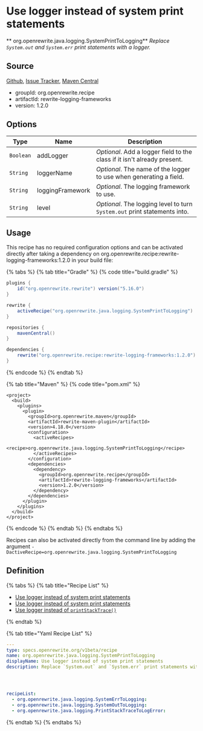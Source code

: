 # Use logger instead of system print statements

** org.openrewrite.java.logging.SystemPrintToLogging**
_Replace `System.out` and `System.err` print statements with a logger._

## Source

[Github](https://github.com/openrewrite/rewrite-logging-frameworks), [Issue Tracker](https://github.com/openrewrite/rewrite-logging-frameworks/issues), [Maven Central](https://search.maven.org/artifact/org.openrewrite.recipe/rewrite-logging-frameworks/1.2.0/jar)

* groupId: org.openrewrite.recipe
* artifactId: rewrite-logging-frameworks
* version: 1.2.0

## Options

| Type | Name | Description |
| -- | -- | -- |
| `Boolean` | addLogger | *Optional*. Add a logger field to the class if it isn't already present. |
| `String` | loggerName | *Optional*. The name of the logger to use when generating a field. |
| `String` | loggingFramework | *Optional*. The logging framework to use. |
| `String` | level | *Optional*. The logging level to turn `System.out` print statements into. |


## Usage

This recipe has no required configuration options and can be activated directly after taking a dependency on org.openrewrite.recipe:rewrite-logging-frameworks:1.2.0 in your build file:

{% tabs %}
{% tab title="Gradle" %}
{% code title="build.gradle" %}
```groovy
plugins {
    id("org.openrewrite.rewrite") version("5.16.0")
}

rewrite {
    activeRecipe("org.openrewrite.java.logging.SystemPrintToLogging")
}

repositories {
    mavenCentral()
}

dependencies {
    rewrite("org.openrewrite.recipe:rewrite-logging-frameworks:1.2.0")
}
```
{% endcode %}
{% endtab %}

{% tab title="Maven" %}
{% code title="pom.xml" %}
```markup
<project>
  <build>
    <plugins>
      <plugin>
        <groupId>org.openrewrite.maven</groupId>
        <artifactId>rewrite-maven-plugin</artifactId>
        <version>4.18.0</version>
        <configuration>
          <activeRecipes>
            <recipe>org.openrewrite.java.logging.SystemPrintToLogging</recipe>
          </activeRecipes>
        </configuration>
        <dependencies>
          <dependency>
            <groupId>org.openrewrite.recipe</groupId>
            <artifactId>rewrite-logging-frameworks</artifactId>
            <version>1.2.0</version>
          </dependency>
        </dependencies>
      </plugin>
    </plugins>
  </build>
</project>
```
{% endcode %}
{% endtab %}
{% endtabs %}

Recipes can also be activated directly from the command line by adding the argument `-DactiveRecipe=org.openrewrite.java.logging.SystemPrintToLogging`

## Definition

{% tabs %}
{% tab title="Recipe List" %}
* [Use logger instead of system print statements](../../java/logging/systemerrtologging.md)
* [Use logger instead of system print statements](../../java/logging/systemouttologging.md)
* [Use logger instead of `printStackTrace()`](../../java/logging/printstacktracetologerror.md)

{% endtab %}

{% tab title="Yaml Recipe List" %}
```yaml
---
type: specs.openrewrite.org/v1beta/recipe
name: org.openrewrite.java.logging.SystemPrintToLogging
displayName: Use logger instead of system print statements
description: Replace `System.out` and `System.err` print statements with a logger.




recipeList:
  - org.openrewrite.java.logging.SystemErrToLogging:
  - org.openrewrite.java.logging.SystemOutToLogging:
  - org.openrewrite.java.logging.PrintStackTraceToLogError:

```
{% endtab %}
{% endtabs %}
